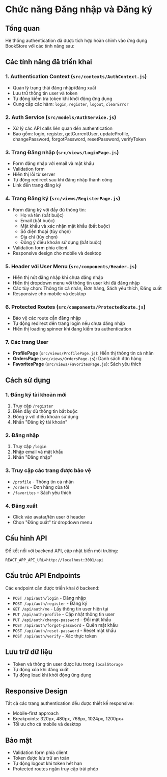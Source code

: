 # Chức năng Đăng nhập và Đăng ký

## Tổng quan
Hệ thống authentication đã được tích hợp hoàn chỉnh vào ứng dụng BookStore với các tính năng sau:

## Các tính năng đã triển khai

### 1. Authentication Context (`src/contexts/AuthContext.js`)
- Quản lý trạng thái đăng nhập/đăng xuất
- Lưu trữ thông tin user và token
- Tự động kiểm tra token khi khởi động ứng dụng
- Cung cấp các hàm: `login`, `register`, `logout`, `clearError`

### 2. Auth Service (`src/models/AuthService.js`)
- Xử lý các API calls liên quan đến authentication
- Bao gồm: login, register, getCurrentUser, updateProfile, changePassword, forgotPassword, resetPassword, verifyToken

### 3. Trang Đăng nhập (`src/views/LoginPage.js`)
- Form đăng nhập với email và mật khẩu
- Validation form
- Hiển thị lỗi từ server
- Tự động redirect sau khi đăng nhập thành công
- Link đến trang đăng ký

### 4. Trang Đăng ký (`src/views/RegisterPage.js`)
- Form đăng ký với đầy đủ thông tin:
  - Họ và tên (bắt buộc)
  - Email (bắt buộc)
  - Mật khẩu và xác nhận mật khẩu (bắt buộc)
  - Số điện thoại (tùy chọn)
  - Địa chỉ (tùy chọn)
  - Đồng ý điều khoản sử dụng (bắt buộc)
- Validation form phía client
- Responsive design cho mobile và desktop

### 5. Header với User Menu (`src/components/Header.js`)
- Hiển thị nút đăng nhập khi chưa đăng nhập
- Hiển thị dropdown menu với thông tin user khi đã đăng nhập
- Các tùy chọn: Thông tin cá nhân, Đơn hàng, Sách yêu thích, Đăng xuất
- Responsive cho mobile và desktop

### 6. Protected Routes (`src/components/ProtectedRoute.js`)
- Bảo vệ các route cần đăng nhập
- Tự động redirect đến trang login nếu chưa đăng nhập
- Hiển thị loading spinner khi đang kiểm tra authentication

### 7. Các trang User
- **ProfilePage** (`src/views/ProfilePage.js`): Hiển thị thông tin cá nhân
- **OrdersPage** (`src/views/OrdersPage.js`): Danh sách đơn hàng
- **FavoritesPage** (`src/views/FavoritesPage.js`): Sách yêu thích

## Cách sử dụng

### 1. Đăng ký tài khoản mới
1. Truy cập `/register`
2. Điền đầy đủ thông tin bắt buộc
3. Đồng ý với điều khoản sử dụng
4. Nhấn "Đăng ký tài khoản"

### 2. Đăng nhập
1. Truy cập `/login`
2. Nhập email và mật khẩu
3. Nhấn "Đăng nhập"

### 3. Truy cập các trang được bảo vệ
- `/profile` - Thông tin cá nhân
- `/orders` - Đơn hàng của tôi
- `/favorites` - Sách yêu thích

### 4. Đăng xuất
- Click vào avatar/tên user ở header
- Chọn "Đăng xuất" từ dropdown menu

## Cấu hình API

Để kết nối với backend API, cập nhật biến môi trường:

```env
REACT_APP_API_URL=http://localhost:3001/api
```

## Cấu trúc API Endpoints

Các endpoint cần được triển khai ở backend:

- `POST /api/auth/login` - Đăng nhập
- `POST /api/auth/register` - Đăng ký
- `GET /api/auth/me` - Lấy thông tin user hiện tại
- `PUT /api/auth/profile` - Cập nhật thông tin user
- `PUT /api/auth/change-password` - Đổi mật khẩu
- `POST /api/auth/forgot-password` - Quên mật khẩu
- `POST /api/auth/reset-password` - Reset mật khẩu
- `POST /api/auth/verify` - Xác thực token

## Lưu trữ dữ liệu

- Token và thông tin user được lưu trong `localStorage`
- Tự động xóa khi đăng xuất
- Tự động load khi khởi động ứng dụng

## Responsive Design

Tất cả các trang authentication đều được thiết kế responsive:
- Mobile-first approach
- Breakpoints: 320px, 480px, 768px, 1024px, 1200px+
- Tối ưu cho cả mobile và desktop

## Bảo mật

- Validation form phía client
- Token được lưu trữ an toàn
- Tự động logout khi token hết hạn
- Protected routes ngăn truy cập trái phép
